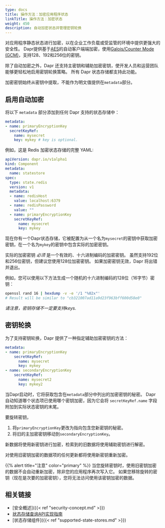 ```yaml
---
type: docs
title: 操作方法：加密应用程序状态
linkTitle: 操作方法：加密状态
weight: 450
description: 自动加密状态并管理密钥轮换
---
```


对应用程序静态状态进行加密，以在企业工作负载或受监管的环境中提供更强大的安全性。 Dapr提供基于[AES](https://en.wikipedia.org/wiki/Advanced_Encryption_Standard)的自动客户端端加密，使用[Galois/Counter Mode (GCM)](https://en.wikipedia.org/wiki/Galois/Counter_Mode)，支持128、192和256位的密钥。

除了自动加密之外，Dapr 还支持主密钥和辅助加密密钥，使开发人员和运营团队能够更轻松地启用密钥轮换策略。 所有 Dapr 状态存储都支持此功能。

加密密钥始终从密钥中提取，不能作为明文值提供在`metadata`部分。

## 启用自动加密

将以下 `metadata` 部分添加到任何 Dapr 支持的状态存储中：

```yaml
metadata:
- name: primaryEncryptionKey
  secretKeyRef:
    name: mysecret
    key: mykey # key is optional.
```

例如，这是 Redis 加密状态存储的完整 YAML:

```yaml
apiVersion: dapr.io/v1alpha1
kind: Component
metadata:
  name: statestore
spec:
  type: state.redis
  version: v1
  metadata:
  - name: redisHost
    value: localhost:6379
  - name: redisPassword
    value: ""
  - name: primaryEncryptionKey
    secretKeyRef:
      name: mysecret
      key: mykey
```

现在你有一个Dapr状态存储，它被配置为从一个名为`mysecret`的密钥中获取加密密钥，在一个名为`mykey`的密钥中包含实际的加密密钥。

实际的加密密钥 _必须_ 是一个有效的、十六进制编码的加密密钥。 虽然支持192位和256位密钥，但建议您使用128位加密密钥。 如果加密密钥无效，Dapr 将出错并退出。

例如，您可以使用以下方法生成一个随机的十六进制编码的128位（16字节）密钥：

```sh
openssl rand 16 | hexdump -v -e '/1 "%02x"'
# Result will be similar to "cb321007ad11a9d23f963bff600d58e0"
```

_请注意，密钥存储不一定要支持keys._

## 密钥轮换

为了支持密钥轮换，Dapr 提供了一种指定辅助加密密钥的方法：

```yaml
metadata:
- name: primaryEncryptionKey
    secretKeyRef:
      name: mysecret
      key: mykey
- name: secondaryEncryptionKey
    secretKeyRef:
      name: mysecret2
      key: mykey2
```

当Dapr启动时，它将获取包含在`metadata`部分中列出的加密密钥的秘密。 Dapr 自动知道哪个状态项已使用哪个密钥加密，因为它会将 `secretKeyRef.name` 字段附加到实际状态密钥的末尾。

要旋转密钥，

1. 将`primaryEncryptionKey`更改为指向包含您新密钥的秘密。
2. 将旧的主加密密钥移动到`secondaryEncryptionKey`。

新数据将使用新密钥进行加密，检索到的旧数据将使用辅助密钥进行解密。

对使用旧密钥加密的数据项的任何更新都将使用新密钥重新加密。

{{% alert title="注意" color="primary" %}}
当您旋转密钥时，使用旧密钥加密的数据不会自动重新加密，除非您的应用程序再次写入它。 如果您移除旋转的密钥（现在是次要的加密密钥），您将无法访问使用该密钥加密的数据。



## 相关链接

- [安全概述]({{< ref "security-concept.md" >}})
- [状态存储查询API实现指南](https://github.com/dapr/components-contrib/blob/master/state/README.md#implementing-state-query-api)
- [状态存储组件]({{< ref "supported-state-stores.md" >}})
